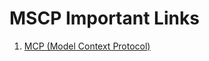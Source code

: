# MSCP Important Links
1. [MCP (Model Context Protocol)](https://modelcontextprotocol.io/introduction)
